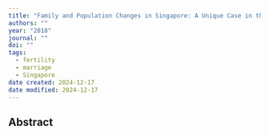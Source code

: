 ```yaml
---
title: "Family and Population Changes in Singapore: A Unique Case in the Global Family Change"
authors: ""
year: "2018"
journal: ""
doi: ""
tags:
  - fertility
  - marriage
  - Singapore
date created: 2024-12-17
date modified: 2024-12-17
---
```


## Abstract
